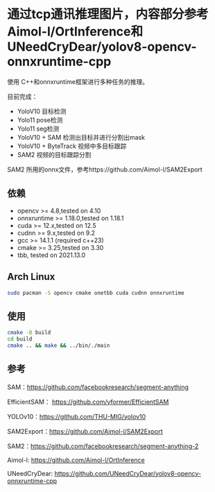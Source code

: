 # 通过tcp通讯推理图片，内容部分参考Aimol-l/OrtInference和UNeedCryDear/yolov8-opencv-onnxruntime-cpp
使用 C++和onnxruntime框架进行多种任务的推理。

目前完成：
 + YoloV10 目标检测
 + Yolo11 pose检测
 + Yolo11 seg检测
 + YoloV10 + SAM 检测出目标并进行分割出mask
 + YoloV10 + ByteTrack 视频中多目标跟踪
 + SAM2 视频的目标跟踪分割

SAM2 所用的onnx文件，参考https://github.com/Aimol-l/SAM2Export

## 依赖
+ opencv >= 4.8,tested on 4.10
+ onnxruntime >= 1.18.0,tested on 1.18.1
+ cuda >= 12.x,tested on 12.5
+ cudnn >= 9.x,tested on 9.2
+ gcc >= 14.1.1 (required c++23)
+ cmake >= 3.25,tested on 3.30
+ tbb, tested on 2021.13.0

## Arch Linux

```sh
sudo pacman -S opencv cmake onetbb cuda cudnn onnxruntime 
```
## 使用

```sh
cmake -B build
cd build
cmake .. && make && ../bin/./main
```

## 参考

SAM：https://github.com/facebookresearch/segment-anything

EfficientSAM： https://github.com/yformer/EfficientSAM

YOLOv10：https://github.com/THU-MIG/yolov10

SAM2Export：https://github.com/Aimol-l/SAM2Export

SAM2：https://github.com/facebookresearch/segment-anything-2

Aimol-l: https://github.com/Aimol-l/OrtInference

UNeedCryDear: https://github.com/UNeedCryDear/yolov8-opencv-onnxruntime-cpp
